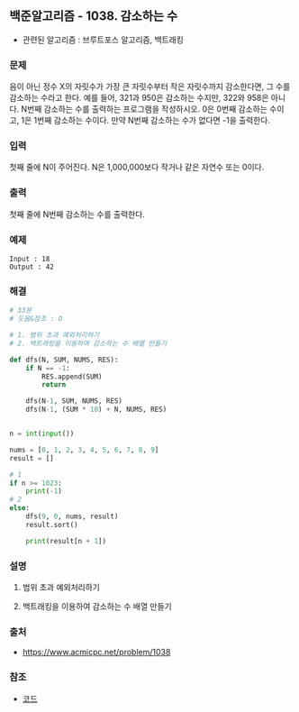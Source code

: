 ## 백준알고리즘 - 1038. 감소하는 수

- 관련된 알고리즘 : 브루트포스 알고리즘, 백트래킹

### 문제

음이 아닌 정수 X의 자릿수가 가장 큰 자릿수부터 작은 자릿수까지 감소한다면, 그 수를 감소하는 수라고 한다. 예를 들어, 321과 950은 감소하는 수지만, 322와 958은 아니다. N번째 감소하는 수를 출력하는 프로그램을 작성하시오. 0은 0번째 감소하는 수이고, 1은 1번째 감소하는 수이다. 만약 N번째 감소하는 수가 없다면 -1을 출력한다.

### 입력

첫째 줄에 N이 주어진다. N은 1,000,000보다 작거나 같은 자연수 또는 0이다.

### 출력

첫째 줄에 N번째 감소하는 수를 출력한다.

### 예제

```
Input : 18
Output : 42
```


### 해결

```python
# 33분
# 도움&참조 : O

# 1. 범위 초과 예외처리하기
# 2. 백트래킹을 이용하여 감소하는 수 배열 만들기

def dfs(N, SUM, NUMS, RES):
    if N == -1:
        RES.append(SUM)
        return

    dfs(N-1, SUM, NUMS, RES)
    dfs(N-1, (SUM * 10) + N, NUMS, RES)


n = int(input())

nums = [0, 1, 2, 3, 4, 5, 6, 7, 8, 9]
result = []

# 1
if n >= 1023:
    print(-1)
# 2
else:
    dfs(9, 0, nums, result)
    result.sort()

    print(result[n + 1])
```

### 설명

1. 범위 초과 예외처리하기

2. 백트래킹을 이용하여 감소하는 수 배열 만들기


### 출처

- https://www.acmicpc.net/problem/1038

### 참조

- [코드](https://has3ong.tistory.com/568)